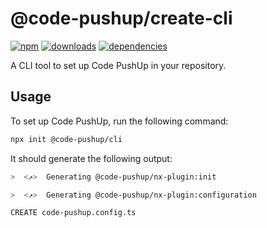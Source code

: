 # @code-pushup/create-cli

[![npm](https://img.shields.io/npm/v/%40code-pushup%2Fcreate-cli.svg)](https://www.npmjs.com/package/@code-pushup/create-cli)
[![downloads](https://img.shields.io/npm/dm/%40code-pushup%2Fcreate-cli)](https://npmtrends.com/@code-pushup/create-cli)
[![dependencies](https://img.shields.io/librariesio/release/npm/%40code-pushup/create-cli)](https://www.npmjs.com/package/@code-pushup/create-cli?activeTab=dependencies)

A CLI tool to set up Code PushUp in your repository.

## Usage

To set up Code PushUp, run the following command:

```bash
npx init @code-pushup/cli
```

It should generate the following output:

```bash
>  <↗>  Generating @code-pushup/nx-plugin:init

>  <↗>  Generating @code-pushup/nx-plugin:configuration

CREATE code-pushup.config.ts
```
